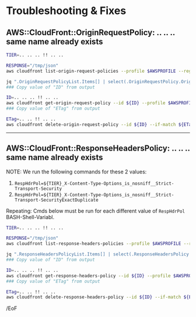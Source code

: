 # Troubleshooting & Fixes

## AWS::CloudFront::OriginRequestPolicy: .. .. .. same name already exists

```bash
TIER=.. .. .. !! .. ..

RESPONSE="/tmp/json"
aws cloudfront list-origin-request-policies --profile $AWSPROFILE --region $AWSREGION > ${RESPONSE}

jq ".OriginRequestPolicyList.Items[] | select(.OriginRequestPolicy.OriginRequestPolicyConfig.Name | startswith(\"FACTfrontend${TIER}frontendrequestpolicy\")).OriginRequestPolicy" ${RESPONSE}
### Copy value of "ID" from output

ID=.. .. .. !! .. ..
aws cloudfront get-origin-request-policy --id ${ID} --profile $AWSPROFILE --region $AWSREGION | grep -i etag
### Copy value of "ETag" from output

ETag=.. .. !! .. ..
aws cloudfront delete-origin-request-policy --id ${ID} --if-match ${ETag} --profile $AWSPROFILE --region $AWSREGION
```

<HR/>

## AWS::CloudFront::ResponseHeadersPolicy: .. .. .. same name already exists

NOTE: We run the following commands for these 2 values:

1. `RespHdrPol=${TIER}_X-Content-Type-Options_is_nosniff__Strict-Transport-Security`
1. `RespHdrPol=${TIER}_X-Content-Type-Options_is_nosniff__Strict-Transport-SecurityExactDuplicate`

Repeating: Cmds below must be run for each different value of `RespHdrPol` BASH-Shell-Variabl.

```bash
TIER=.. .. .. !! .. ..

RESPONSE="/tmp/json"
aws cloudfront list-response-headers-policies --profile $AWSPROFILE --region $AWSREGION > ${RESPONSE}

jq ".ResponseHeadersPolicyList.Items[] | select(.ResponseHeadersPolicy.ResponseHeadersPolicyConfig.Name == \"${RespHdrPol}\").ResponseHeadersPolicy" ${RESPONSE}
### Copy value of "ID" from output

ID=.. .. .. !! .. ..
aws cloudfront get-response-headers-policy --id ${ID} --profile $AWSPROFILE --region $AWSREGION | grep -i etag
### Copy value of "ETag" from output

ETag=.. .. !! .. ..
aws cloudfront delete-response-headers-policy --id ${ID} --if-match ${ETag} --profile $AWSPROFILE --region $AWSREGION
```

/EoF
